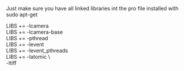 Just make sure you have all linked libraries int the pro file installed with sudo apt-get

LIBS += -lcamera </br>
LIBS += -lcamera-base </br>
LIBS += -pthread </br>
LIBS += -levent </br>
LIBS += -levent_pthreads </br>
LIBS += -latomic \ </br>
        -ltiff </br>

